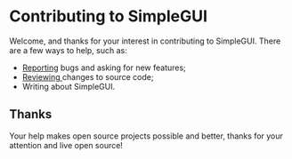 ﻿# Contributing to SimpleGUI
Welcome, and thanks for your interest in contributing to SimpleGUI.
There are a few ways to help, such as:
* [Reporting](https://github.com/LucasDeCarvalhoBarbosa/SimpleGUI/issues) bugs and asking for new features;
* [Reviewing ](https://github.com/LucasDeCarvalhoBarbosa/SimpleGUI/pulls)changes to source code;
* Writing about SimpleGUI.

## Thanks
Your help makes open source projects possible and better, thanks for your attention and live open source!